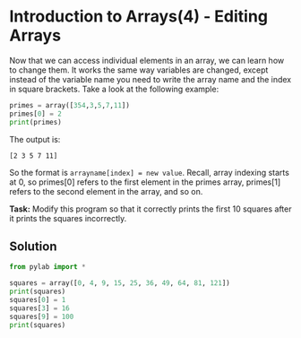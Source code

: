 # Introduction to Arrays(4) - Editing Arrays

Now that we can access individual elements in an array, we can learn how to change them. It works the same way variables are changed, except instead of the variable name you need to write the array name and the index in square brackets. Take a look at the following example:

```python
primes = array([354,3,5,7,11])
primes[0] = 2
print(primes)
```
The output is:

```
[2 3 5 7 11]
```

So the format is `arrayname[index] = new value`. Recall, array indexing starts at 0, so primes[0] refers to the first element in the primes array, primes[1] refers to the second element in the array, and so on.


**Task:** Modify this program so that it correctly prints the first 10 squares after it prints the squares incorrectly. 

## Solution
```python
from pylab import *

squares = array([0, 4, 9, 15, 25, 36, 49, 64, 81, 121])
print(squares)
squares[0] = 1
squares[3] = 16
squares[9] = 100
print(squares)
```

